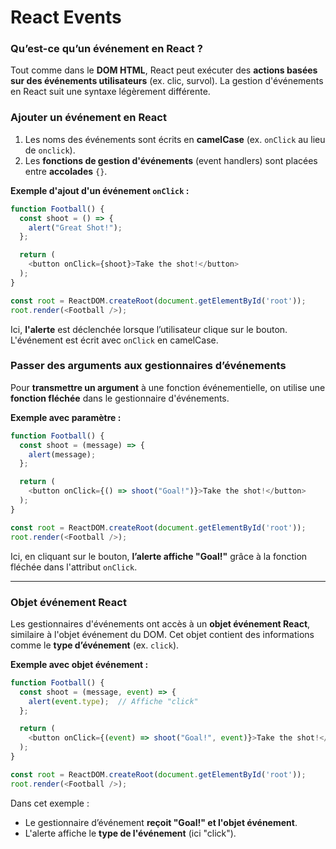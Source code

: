 # React Events  

### Qu’est-ce qu’un événement en React ?  
Tout comme dans le **DOM HTML**, React peut exécuter des **actions basées sur des événements utilisateurs** (ex. clic, survol). La gestion d'événements en React suit une syntaxe légèrement différente.  

### Ajouter un événement en React  
1. Les noms des événements sont écrits en **camelCase** (ex. `onClick` au lieu de `onclick`).
2. Les **fonctions de gestion d'événements** (event handlers) sont placées entre **accolades** `{}`.

**Exemple d'ajout d'un événement `onClick` :**  
```javascript
function Football() {
  const shoot = () => {
    alert("Great Shot!");
  };

  return (
    <button onClick={shoot}>Take the shot!</button>
  );
}

const root = ReactDOM.createRoot(document.getElementById('root'));
root.render(<Football />);
```
Ici, **l'alerte** est déclenchée lorsque l’utilisateur clique sur le bouton. L'événement est écrit avec `onClick` en camelCase.


### Passer des arguments aux gestionnaires d’événements  
Pour **transmettre un argument** à une fonction événementielle, on utilise une **fonction fléchée** dans le gestionnaire d'événements.

**Exemple avec paramètre :**  
```javascript
function Football() {
  const shoot = (message) => {
    alert(message);
  };

  return (
    <button onClick={() => shoot("Goal!")}>Take the shot!</button>
  );
}

const root = ReactDOM.createRoot(document.getElementById('root'));
root.render(<Football />);
```
Ici, en cliquant sur le bouton, **l’alerte affiche "Goal!"** grâce à la fonction fléchée dans l'attribut `onClick`.

---

### Objet événement React  
Les gestionnaires d'événements ont accès à un **objet événement React**, similaire à l'objet événement du DOM. Cet objet contient des informations comme le **type d’événement** (ex. `click`).

**Exemple avec objet événement :**  
```javascript
function Football() {
  const shoot = (message, event) => {
    alert(event.type);  // Affiche "click"
  };

  return (
    <button onClick={(event) => shoot("Goal!", event)}>Take the shot!</button>
  );
}

const root = ReactDOM.createRoot(document.getElementById('root'));
root.render(<Football />);
```
Dans cet exemple :  
- Le gestionnaire d’événement **reçoit "Goal!" et l'objet événement**.  
- L'alerte affiche le **type de l'événement** (ici "click").   